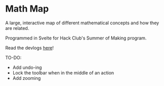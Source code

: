 # Math Map

A large, interactive map of different mathematical concepts and how they are related.

Programmed in Svelte for Hack Club's Summer of Making program.

Read the devlogs [here](devlog/DEVLOG_1.md)!

TO-DO:
- Add undo-ing
- Lock the toolbar when in the middle of an action
- Add zooming